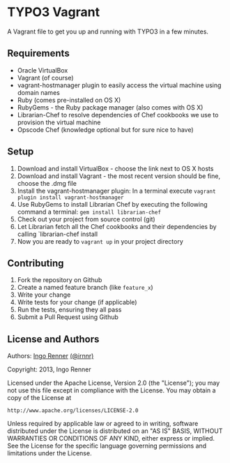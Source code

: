 # TYPO3 Vagrant

A Vagrant file to get you up and running with TYPO3 in a few minutes.


## Requirements

* Oracle VirtualBox
* Vagrant (of course)
* vagrant-hostmanager plugin to easily access the virtual machine using domain names
* Ruby (comes pre-installed on OS X)
* RubyGems - the Ruby package manager (also comes with OS X) 
* Librarian-Chef to resolve dependencies of Chef cookbooks we use to provision the virtual machine
* Opscode Chef (knowledge optional but for sure nice to have)


## Setup

1. Download and install VirtualBox - choose the link next to OS X hosts
2. Download and install Vagrant - the most recent version should be fine, choose the .dmg file
3. Install the vagrant-hostmanager plugin: In a terminal execute `vagrant plugin install vagrant-hostmanager` 
4. Use RubyGems to install Librarian Chef by executing the following command a terminal: `gem install librarian-chef`
5. Check out your project from source control (git)
6. Let Librarian fetch all the Chef cookbooks and their dependencies by calling `librarian-chef install
7. Now you are ready to `vagrant up` in your project directory


## Contributing

1. Fork the repository on Github
2. Create a named feature branch (like `feature_x`)
3. Write your change
4. Write tests for your change (if applicable)
5. Run the tests, ensuring they all pass
6. Submit a Pull Request using Github


## License and Authors

Authors: [Ingo Renner](http://github.com/irnnr) [(@irnnr)](http://twitter.com/irnnr)

Copyright: 2013, Ingo Renner

Licensed under the Apache License, Version 2.0 (the "License");
you may not use this file except in compliance with the License.
You may obtain a copy of the License at

    http://www.apache.org/licenses/LICENSE-2.0

Unless required by applicable law or agreed to in writing, software
distributed under the License is distributed on an "AS IS" BASIS,
WITHOUT WARRANTIES OR CONDITIONS OF ANY KIND, either express or implied.
See the License for the specific language governing permissions and
limitations under the License.
